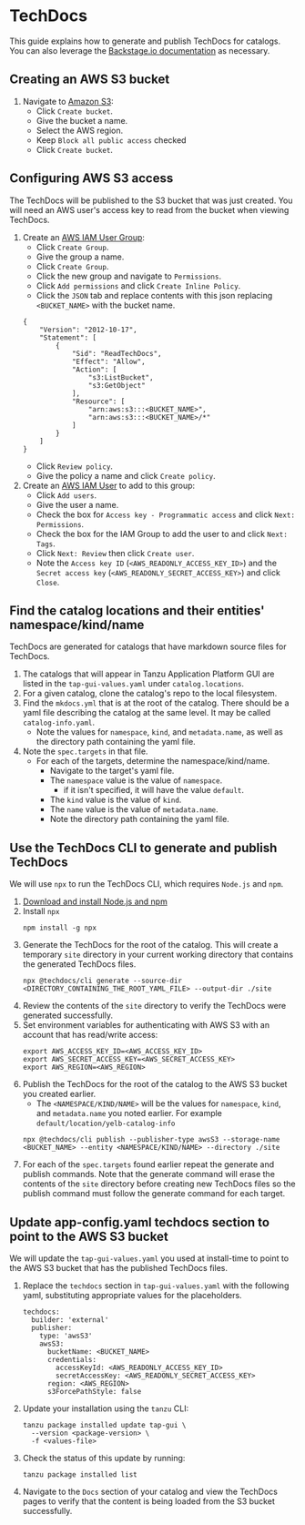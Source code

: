 # TechDocs

This guide explains how to generate and publish TechDocs for catalogs. You can also leverage the [Backstage.io documentation](https://backstage.io/docs/features/techdocs/techdocs-overview) as necessary.

## Creating an AWS S3 bucket

1. Navigate to [Amazon S3](https://s3.console.aws.amazon.com/s3/home):
    - Click `Create bucket`.
    - Give the bucket a name.
    - Select the AWS region.
    - Keep `Block all public access` checked
    - Click `Create bucket`.

## Configuring AWS S3 access

The TechDocs will be published to the S3 bucket that was just created. You will need an AWS user's access key to read from the bucket when viewing TechDocs.

1. Create an [AWS IAM User Group](https://console.aws.amazon.com/iamv2/home#/groups):
    - Click `Create Group`.
    - Give the group a name.
    - Click `Create Group`.
    - Click the new group and navigate to `Permissions`.
    - Click `Add permissions` and click `Create Inline Policy`.
    - Click the `JSON` tab and replace contents with this json replacing `<BUCKET_NAME>` with the bucket name.
    ```
    {
        "Version": "2012-10-17",
        "Statement": [
            {
                "Sid": "ReadTechDocs",
                "Effect": "Allow",
                "Action": [
                    "s3:ListBucket",
                    "s3:GetObject"
                ],
                "Resource": [
                    "arn:aws:s3:::<BUCKET_NAME>",
                    "arn:aws:s3:::<BUCKET_NAME>/*"
                ]
            }
        ]
    }
    ```
    - Click `Review policy`.
    - Give the policy a name and click `Create policy`.
1. Create an [AWS IAM User](https://console.aws.amazon.com/iamv2/home#/users) to add to this group:
   - Click `Add users`.
   - Give the user a name.
   - Check the box for `Access key - Programmatic access` and click `Next: Permissions`.
   - Check the box for the IAM Group to add the user to and click `Next: Tags`.
   - Click `Next: Review` then click `Create user`.
   - Note the `Access key ID` (`<AWS_READONLY_ACCESS_KEY_ID>`) and the `Secret access key` (`<AWS_READONLY_SECRET_ACCESS_KEY>`) and click `Close`.


## Find the catalog locations and their entities' namespace/kind/name

TechDocs are generated for catalogs that have markdown source files for TechDocs.

1. The catalogs that will appear in Tanzu Application Platform GUI are listed in the `tap-gui-values.yaml` under `catalog.locations`.
1. For a given catalog, clone the catalog's repo to the local filesystem.
1. Find the `mkdocs.yml` that is at the root of the catalog. There should be a yaml file describing the catalog at the same level. It may be called `catalog-info.yaml`.
    - Note the values for `namespace`, `kind`, and `metadata.name`, as well as the directory path containing the yaml file.
1. Note the `spec.targets` in that file.
    - For each of the targets, determine the namespace/kind/name.
        - Navigate to the target's yaml file.
        - The `namespace` value is the value of `namespace`.
            - if it isn't specified, it will have the value `default`.
        - The `kind` value is the value of `kind`.
        - The `name` value is the value of `metadata.name`.
        - Note the directory path containing the yaml file.

## Use the TechDocs CLI to generate and publish TechDocs

We will use `npx` to run the TechDocs CLI, which requires `Node.js` and `npm`.

1. [Download and install Node.js and npm](https://docs.npmjs.com/downloading-and-installing-node-js-and-npm)
1. Install `npx`
    ```
    npm install -g npx
    ```
1. Generate the TechDocs for the root of the catalog. This will create a temporary `site` directory in your current working directory that contains the generated TechDocs files.
    ```
    npx @techdocs/cli generate --source-dir <DIRECTORY_CONTAINING_THE_ROOT_YAML_FILE> --output-dir ./site
    ```
1. Review the contents of the `site` directory to verify the TechDocs were generated successfully.
1. Set environment variables for authenticating with AWS S3 with an account that has read/write access:
    ```
    export AWS_ACCESS_KEY_ID=<AWS_ACCESS_KEY_ID>
    export AWS_SECRET_ACCESS_KEY=<AWS_SECRET_ACCESS_KEY>
    export AWS_REGION=<AWS_REGION>
    ```
1. Publish the TechDocs for the root of the catalog to the AWS S3 bucket you created earlier.
    - The `<NAMESPACE/KIND/NAME>` will be the values for `namespace`, `kind`, and `metadata.name` you noted earlier. For example `default/location/yelb-catalog-info`
    ```
    npx @techdocs/cli publish --publisher-type awsS3 --storage-name <BUCKET_NAME> --entity <NAMESPACE/KIND/NAME> --directory ./site
    ```
1. For each of the `spec.targets` found earlier repeat the generate and publish commands. Note that the generate command will erase the contents of the `site` directory before creating new TechDocs files so the publish command must follow the generate command for each target.

## Update app-config.yaml techdocs section to point to the AWS S3 bucket

We will update the `tap-gui-values.yaml` you used at install-time to point to the AWS S3 bucket that has the published TechDocs files.

1. Replace the `techdocs` section in `tap-gui-values.yaml` with the following yaml, substituting appropriate values for the placeholders.
    ```
    techdocs:
      builder: 'external'
      publisher:
        type: 'awsS3'
        awsS3:
          bucketName: <BUCKET_NAME>
          credentials:
            accessKeyId: <AWS_READONLY_ACCESS_KEY_ID>
            secretAccessKey: <AWS_READONLY_SECRET_ACCESS_KEY>
          region: <AWS_REGION>
          s3ForcePathStyle: false
    ```

1. Update your installation using the `tanzu` CLI:

    ```
    tanzu package installed update tap-gui \
      --version <package-version> \
      -f <values-file>
    ```

1. Check the status of this update by running:

    ```
    tanzu package installed list
    ```

1. Navigate to the `Docs` section of your catalog and view the TechDocs pages to verify that the content is being loaded from the S3 bucket successfully.
